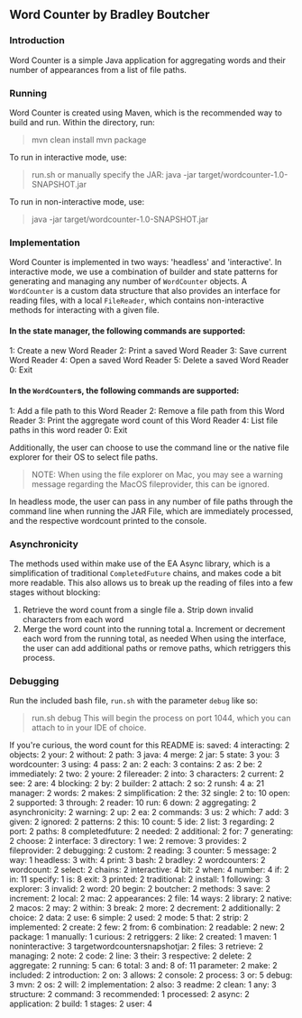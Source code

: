 ## Word Counter by Bradley Boutcher

### Introduction
Word Counter is a simple Java application for aggregating words and their number of appearances from a list of file paths.

### Running
Word Counter is created using Maven, which is the recommended way to build and run. Within the directory, run:
> mvn clean install
> mvn package

To run in interactive mode, use:
> run.sh
or manually specify the JAR:
> java -jar target/wordcounter-1.0-SNAPSHOT.jar

To run in non-interactive mode, use: 
> java -jar target/wordcounter-1.0-SNAPSHOT.jar <File Paths...>

### Implementation
Word Counter is implemented in two ways: 'headless' and 'interactive'. In interactive mode, we use a combination of builder and state patterns for generating and managing any number of `WordCounter` objects. A `WordCounter` is a custom data structure that also provides an interface for reading files, with a local `FileReader`, which contains non-interactive methods for interacting with a  given file.

#### In the state manager, the following commands are supported:
1: Create a new Word Reader
2: Print a saved Word Reader
3: Save current Word Reader
4: Open a saved Word Reader
5: Delete a saved Word Reader
0: Exit

#### In the `WordCounter`s, the following commands are supported: 
1: Add a file path to this Word Reader 
2: Remove a file path from this Word Reader
3: Print the aggregate word count of this Word Reader
4: List file paths in this word reader
0: Exit

Additionally, the user can choose to use the command line or the native file explorer for their OS to select file paths.
> NOTE: When using the file explorer on Mac, you may see a warning message regarding the MacOS fileprovider, this can be ignored.

In headless mode, the user can pass in any number of file paths through the command line when running the JAR File, which are immediately processed, and the respective wordcount printed to the console.

### Asynchronicity 
The methods used within make use of the EA Async library, which is a simplification of traditional `CompletedFuture` chains, and makes code a bit more readable. This also allows us to break up the reading of files into a few stages without blocking:
1. Retrieve the word count from a single file
    a. Strip down invalid characters from each word
2. Merge the word count into the running total
    a. Increment or decrement each word from the running total, as needed
When using the interface, the user can add additional paths or remove paths, which retriggers this process.

### Debugging
Run the included bash file, `run.sh` with the parameter `debug` like so:
> run.sh debug
This will begin the process on port 1044, which you can attach to in your IDE of choice.

If you're curious, the word count for this README is:
saved: 4
interacting: 2
objects: 2
your: 2
without: 2
path: 3
java: 4
merge: 2
jar: 5
state: 3
you: 3
wordcounter: 3
using: 4
pass: 2
an: 2
each: 3
contains: 2
as: 2
be: 2
immediately: 2
two: 2
youre: 2
filereader: 2
into: 3
characters: 2
current: 2
see: 2
are: 4
blocking: 2
by: 2
builder: 2
attach: 2
so: 2
runsh: 4
a: 21
manager: 2
words: 2
makes: 2
simplification: 2
the: 32
single: 2
to: 10
open: 2
supported: 3
through: 2
reader: 10
run: 6
down: 2
aggregating: 2
asynchronicity: 2
warning: 2
up: 2
ea: 2
commands: 3
us: 2
which: 7
add: 3
given: 2
ignored: 2
patterns: 2
this: 10
count: 5
ide: 2
list: 3
regarding: 2
port: 2
paths: 8
completedfuture: 2
needed: 2
additional: 2
for: 7
generating: 2
choose: 2
interface: 3
directory: 1
we: 2
remove: 3
provides: 2
fileprovider: 2
debugging: 2
custom: 2
reading: 3
counter: 5
message: 2
way: 1
headless: 3
with: 4
print: 3
bash: 2
bradley: 2
wordcounters: 2
wordcount: 2
select: 2
chains: 2
interactive: 4
bit: 2
when: 4
number: 4
if: 2
in: 11
specify: 1
is: 8
exit: 3
printed: 2
traditional: 2
install: 1
following: 3
explorer: 3
invalid: 2
word: 20
begin: 2
boutcher: 2
methods: 3
save: 2
increment: 2
local: 2
mac: 2
appearances: 2
file: 14
ways: 2
library: 2
native: 2
macos: 2
may: 2
within: 3
break: 2
more: 2
decrement: 2
additionally: 2
choice: 2
data: 2
use: 6
simple: 2
used: 2
mode: 5
that: 2
strip: 2
implemented: 2
create: 2
few: 2
from: 6
combination: 2
readable: 2
new: 2
package: 1
manually: 1
curious: 2
retriggers: 2
like: 2
created: 1
maven: 1
noninteractive: 3
targetwordcountersnapshotjar: 2
files: 3
retrieve: 2
managing: 2
note: 2
code: 2
line: 3
their: 3
respective: 2
delete: 2
aggregate: 2
running: 5
can: 6
total: 3
and: 8
of: 11
parameter: 2
make: 2
included: 2
introduction: 2
on: 3
allows: 2
console: 2
process: 3
or: 5
debug: 3
mvn: 2
os: 2
will: 2
implementation: 2
also: 3
readme: 2
clean: 1
any: 3
structure: 2
command: 3
recommended: 1
processed: 2
async: 2
application: 2
build: 1
stages: 2
user: 4
